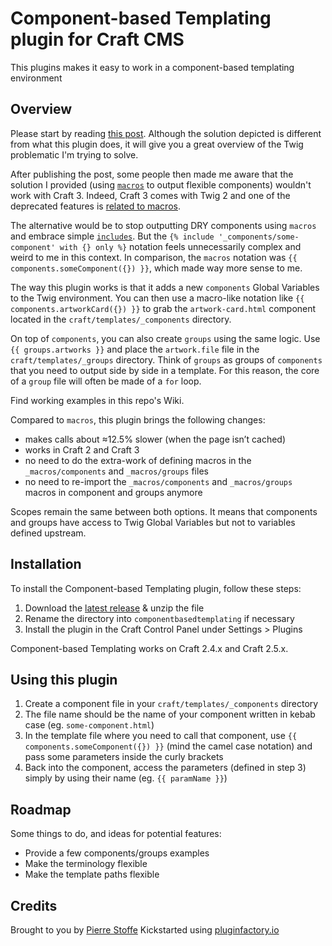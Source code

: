 # Component-based Templating plugin for Craft CMS

This plugins makes it easy to work in a component-based templating environment

## Overview

Please start by reading [this post](https://medium.com/base-voices/dry-templating-with-twig-and-craft-cms-543292d114aa). Although the solution depicted is different from what this plugin does, it will give you a great overview of the Twig problematic I'm trying to solve.

After publishing the post, some people then made me aware that the solution I provided (using [`macros`](https://twig.sensiolabs.org/doc/2.x/tags/macro.html) to output flexible components) wouldn't work with Craft 3. Indeed, Craft 3 comes with Twig 2 and one of the deprecated features is [related to macros](https://twig.sensiolabs.org/doc/1.x/deprecated.html#macros).

The alternative would be to stop outputting DRY components using `macros` and embrace simple [`includes`](https://twig.sensiolabs.org/doc/2.x/tags/include.html). But the `{% include '_components/some-component' with {} only %}` notation feels unnecessarily complex and weird to me in this context. In comparison, the `macros` notation was `{{ components.someComponent({}) }}`, which made way more sense to me.

The way this plugin works is that it adds a new `components` Global Variables to the Twig environment. You can then use a macro-like notation like `{{ components.artworkCard({}) }}` to grab the `artwork-card.html` component located in the `craft/templates/_components` directory.

On top of `components`, you can also create `groups` using the same logic. Use `{{ groups.artworks }}` and place the `artwork.file` file in the `craft/templates/_groups` directory. Think of `groups` as groups of `components` that you need to output side by side in a template. For this reason, the core of a `group` file will often be made of a `for` loop.

Find working examples in this repo's Wiki.

Compared to `macros`, this plugin brings the following changes:
- makes calls about ≈12.5% slower (when the page isn’t cached)
- works in Craft 2 and Craft 3
- no need to do the extra-work of defining macros in the `_macros/components` and `_macros/groups` files
- no need to re-import the `_macros/components` and `_macros/groups` macros in component and groups anymore

Scopes remain the same between both options. It means that components and groups have access to Twig Global Variables but not to variables defined upstream.

## Installation

To install the Component-based Templating plugin, follow these steps:

1. Download the [latest release](https://github.com/pierrestoffe/componentbasedtemplating/releases/latest) & unzip the file
2. Rename the directory into `componentbasedtemplating` if necessary
3. Install the plugin in the Craft Control Panel under Settings > Plugins

Component-based Templating works on Craft 2.4.x and Craft 2.5.x.

## Using this plugin

1. Create a component file in your `craft/templates/_components` directory
2. The file name should be the name of your component written in kebab case (eg. `some-component.html`)
3. In the template file where you need to call that component, use `{{ components.someComponent({}) }}` (mind the camel case notation) and pass some parameters inside the curly brackets
4. Back into the component, access the parameters (defined in step 3) simply by using their name (eg. `{{ paramName }}`)

## Roadmap

Some things to do, and ideas for potential features:

* Provide a few components/groups examples
* Make the terminology flexible
* Make the template paths flexible

## Credits

Brought to you by [Pierre Stoffe](https://pierrestoffe.be)
Kickstarted using [pluginfactory.io](https://pluginfactory.io)
